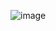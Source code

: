![image](https://user-images.githubusercontent.com/33407191/110489320-a4e8cc00-8132-11eb-9d46-1635356c258b.png)
